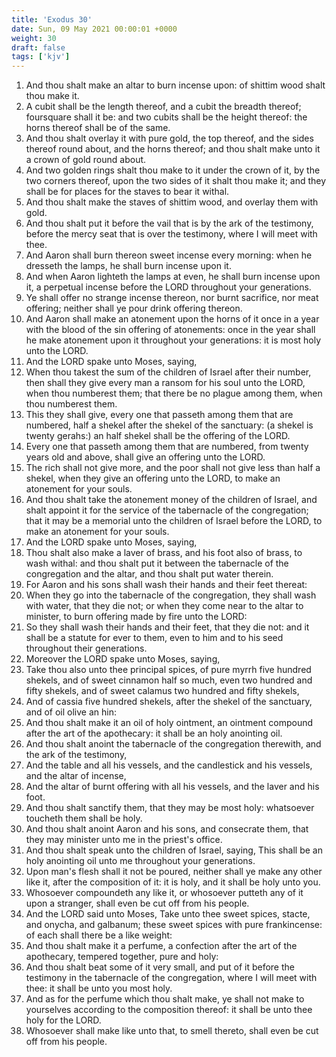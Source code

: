 ```yaml
---
title: 'Exodus 30'
date: Sun, 09 May 2021 00:00:01 +0000
weight: 30
draft: false
tags: ['kjv'] 
---
```


1. And thou shalt make an altar to burn incense upon: of shittim wood shalt thou make it.
2. A cubit shall be the length thereof, and a cubit the breadth thereof; foursquare shall it be: and two cubits shall be the height thereof: the horns thereof shall be of the same.
3. And thou shalt overlay it with pure gold, the top thereof, and the sides thereof round about, and the horns thereof; and thou shalt make unto it a crown of gold round about.
4. And two golden rings shalt thou make to it under the crown of it, by the two corners thereof, upon the two sides of it shalt thou make it; and they shall be for places for the staves to bear it withal.
5. And thou shalt make the staves of shittim wood, and overlay them with gold.
6. And thou shalt put it before the vail that is by the ark of the testimony, before the mercy seat that is over the testimony, where I will meet with thee.
7. And Aaron shall burn thereon sweet incense every morning: when he dresseth the lamps, he shall burn incense upon it.
8. And when Aaron lighteth the lamps at even, he shall burn incense upon it, a perpetual incense before the LORD throughout your generations.
9. Ye shall offer no strange incense thereon, nor burnt sacrifice, nor meat offering; neither shall ye pour drink offering thereon.
10. And Aaron shall make an atonement upon the horns of it once in a year with the blood of the sin offering of atonements: once in the year shall he make atonement upon it throughout your generations: it is most holy unto the LORD.
11. And the LORD spake unto Moses, saying,
12. When thou takest the sum of the children of Israel after their number, then shall they give every man a ransom for his soul unto the LORD, when thou numberest them; that there be no plague among them, when thou numberest them.
13. This they shall give, every one that passeth among them that are numbered, half a shekel after the shekel of the sanctuary: (a shekel is twenty gerahs:) an half shekel shall be the offering of the LORD.
14. Every one that passeth among them that are numbered, from twenty years old and above, shall give an offering unto the LORD.
15. The rich shall not give more, and the poor shall not give less than half a shekel, when they give an offering unto the LORD, to make an atonement for your souls.
16. And thou shalt take the atonement money of the children of Israel, and shalt appoint it for the service of the tabernacle of the congregation; that it may be a memorial unto the children of Israel before the LORD, to make an atonement for your souls.
17. And the LORD spake unto Moses, saying,
18. Thou shalt also make a laver of brass, and his foot also of brass, to wash withal: and thou shalt put it between the tabernacle of the congregation and the altar, and thou shalt put water therein.
19. For Aaron and his sons shall wash their hands and their feet thereat:
20. When they go into the tabernacle of the congregation, they shall wash with water, that they die not; or when they come near to the altar to minister, to burn offering made by fire unto the LORD:
21. So they shall wash their hands and their feet, that they die not: and it shall be a statute for ever to them, even to him and to his seed throughout their generations.
22. Moreover the LORD spake unto Moses, saying,
23. Take thou also unto thee principal spices, of pure myrrh five hundred shekels, and of sweet cinnamon half so much, even two hundred and fifty shekels, and of sweet calamus two hundred and fifty shekels,
24. And of cassia five hundred shekels, after the shekel of the sanctuary, and of oil olive an hin:
25. And thou shalt make it an oil of holy ointment, an ointment compound after the art of the apothecary: it shall be an holy anointing oil.
26. And thou shalt anoint the tabernacle of the congregation therewith, and the ark of the testimony,
27. And the table and all his vessels, and the candlestick and his vessels, and the altar of incense,
28. And the altar of burnt offering with all his vessels, and the laver and his foot.
29. And thou shalt sanctify them, that they may be most holy: whatsoever toucheth them shall be holy.
30. And thou shalt anoint Aaron and his sons, and consecrate them, that they may minister unto me in the priest's office.
31. And thou shalt speak unto the children of Israel, saying, This shall be an holy anointing oil unto me throughout your generations.
32. Upon man's flesh shall it not be poured, neither shall ye make any other like it, after the composition of it: it is holy, and it shall be holy unto you.
33. Whosoever compoundeth any like it, or whosoever putteth any of it upon a stranger, shall even be cut off from his people.
34. And the LORD said unto Moses, Take unto thee sweet spices, stacte, and onycha, and galbanum; these sweet spices with pure frankincense: of each shall there be a like weight:
35. And thou shalt make it a perfume, a confection after the art of the apothecary, tempered together, pure and holy:
36. And thou shalt beat some of it very small, and put of it before the testimony in the tabernacle of the congregation, where I will meet with thee: it shall be unto you most holy.
37. And as for the perfume which thou shalt make, ye shall not make to yourselves according to the composition thereof: it shall be unto thee holy for the LORD.
38. Whosoever shall make like unto that, to smell thereto, shall even be cut off from his people.
